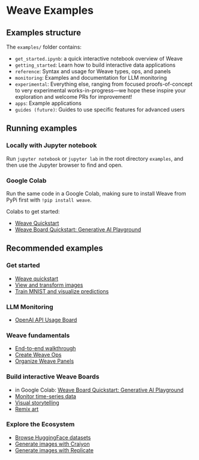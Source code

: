 # Weave Examples

## Examples structure

The `examples/` folder contains:

- `get_started.ipynb`: a quick interactive notebook overview of Weave
- `getting_started`: Learn how to build interactive data applications
- `reference`: Syntax and usage for Weave types, ops, and panels
- `monitoring`: Examples and documentation for LLM monitoring
- `experimental`: Everything else, ranging from focused proofs-of-concept to very experimental works-in-progress—we hope these inspire your exploration and welcome PRs for improvement!
- `apps`: Example applications
- `guides (future)`: Guides to use specific features for advanced users

## Running examples

### Locally with Jupyter notebook

Run `jupyter notebook` or `jupyter lab` in the root directory `examples`, and then use the Jupyter browser to find and open.

### Google Colab

Run the same code in a Google Colab, making sure to install Weave from PyPi first with `!pip install weave`.

Colabs to get started:

- [Weave Quickstart](https://colab.research.google.com/drive/1TwlhvvoWIHKDtRUu6eW0NMRq0GzGZ9oX)
- [Weave Board Quickstart: Generative AI Playground](https://colab.research.google.com/drive/1gcR-ucIgjDbDEBFykEpJ3kkBoBQ84Ipr)

## Recommended examples

### Get started

- [Weave quickstart](../examples/getting_started/0_weave_demo_quickstart.ipynb)
- [View and transform images](../examples/getting_started/2_images_gen.ipynb)
- [Train MNIST and visualize predictions](../examples/experimental/mnist_train.ipynb)

### LLM Monitoring

- [OpenAI API Usage Board](../examples/prompts/llm_monitoring/openai_client_quickstart.ipynb)

### Weave fundamentals

- [End-to-end walkthrough](../examples/getting_started/1_weave_demo.ipynb)
- [Create Weave Ops](../examples/reference/create_ops.ipynb)
- [Organize Weave Panels](../examples/experimental/layout_panels.ipynb)

### Build interactive Weave Boards

- in Google Colab: [Weave Board Quickstart: Generative AI Playground](https://colab.research.google.com/drive/1gcR-ucIgjDbDEBFykEpJ3kkBoBQ84Ipr)
- [Monitor time-series data](../examples/experimental/app/Monitor.ipynb)
- [Visual storytelling](../examples/experimental/skip_test/Diffusion%20explore.ipynb)
- [Remix art](../examples/experimental/app/art_explore.ipynb)

### Explore the Ecosystem

- [Browse HuggingFace datasets](../examples/experimental/huggingface_datasets.ipynb)
- [Generate images with Craiyon](../examples/experimental/image_gen_craiyon.ipynb)
- [Generate images with Replicate](../examples/experimental/skip_test/image_gen_replicate.ipynb)
